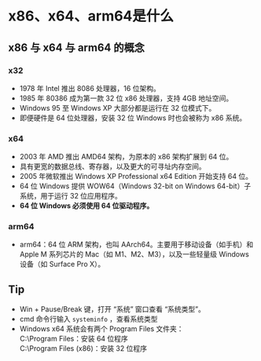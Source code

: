 # x86、x64、arm64是什么

## x86 与 x64 与 arm64 的概念

### x32  

- 1978 年 Intel 推出 8086 处理器，16 位架构。  
- 1985 年 80386 成为第一款 32 位 x86 处理器，支持 4GB 地址空间。  
- Windows 95 至 Windows XP 大部分都是运行在 32 位模式下。  
- 即便硬件是 64 位处理器，安装 32 位 Windows 时也会被称为 x86 系统。

### x64

- 2003 年 AMD 推出 AMD64 架构，为原本的 x86 架构扩展到 64 位。  
- 具有更宽的数据总线、寄存器，以及更大的可寻址内存空间。  
- 2005 年微软推出 Windows XP Professional x64 Edition 开始支持 64 位。
- 64 位 Windows 提供 WOW64（Windows 32-bit on Windows 64-bit）子系统，用于运行 32 位应用程序。
- **64 位 Windows 必须使用 64 位驱动程序。**

### arm64

- arm64：64 位 ARM 架构，也叫 AArch64。主要用于移动设备（如手机）和 Apple M 系列芯片的 Mac（如 M1、M2、M3），以及一些轻量级 Windows 设备（如 Surface Pro X）。
  
## Tip

- Win + Pause/Break 键，打开 “系统” 窗口查看 “系统类型”。
- cmd 命令行输入 ``systeminfo`` ，查看系统类型
- Windows x64 系统会有两个 Program Files 文件夹：  
C:\Program Files：安装 64 位程序  
C:\Program Files (x86)：安装 32 位程序
  